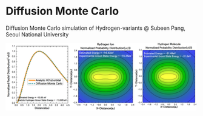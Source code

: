 # Diffusion Monte Carlo
Diffusion Monte Carlo simulation of Hydrogen-variants @ Subeen Pang, Seoul National University


![alt text](https://raw.githubusercontent.com/subinbg/Diff_MC/master/all.png)
